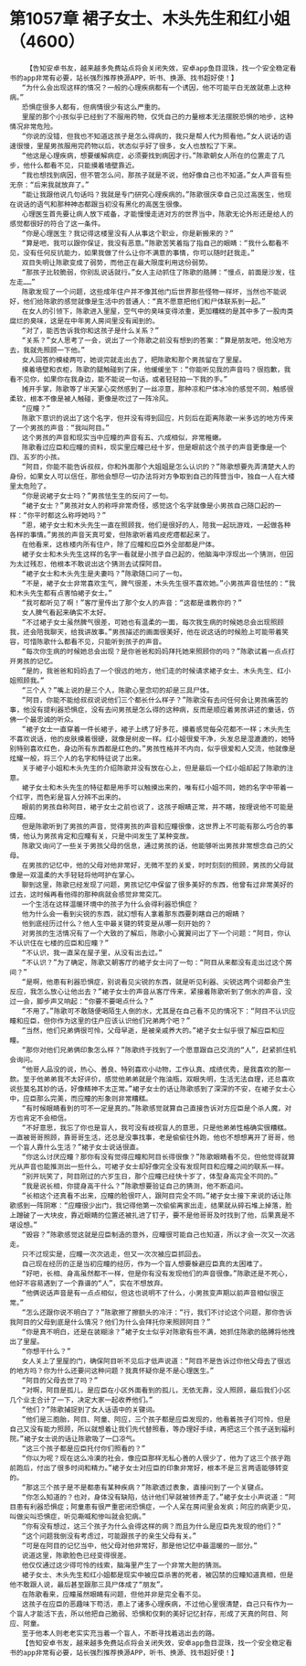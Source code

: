 # 第1057章 裙子女士、木头先生和红小姐（4600）
        【告知安卓书友，越来越多免费站点将会关闭失效，安卓app鱼目混珠，找一个安全稳定看书的app非常有必要，站长强烈推荐换源APP，听书、换源、找书超好使！】
       “为什么会出现这样的情况？一般的心理疾病都有一个诱因，他不可能平白无故就患上这种病。”
       恐惧症很多人都有，但病情很少有这么严重的。
       里屋的那个小孩似乎已经到了不服用药物，仅凭自己的力量根本无法摆脱恐惧的地步，这种情况非常危险。
       “你说的没错，但我也不知道这孩子是怎么得病的，我只是帮人代为照看他。”女人说话的语速很慢，里屋男孩服用完药物以后，状态似乎好了很多，女人也放松了下来。
       “他这是心理疾病，想要缓解病症，必须要找到病因才行。”陈歌朝女人所在的位置走了几步，他什么都看不见，只能摸着墙壁靠近。
       “我也想找到病因，但不管怎么问，那孩子就是不说，他好像自己也不知道。”女人声音有些无奈：“后来我就放弃了。”
       “能让我跟他说几句话吗？我就是专门研究心理疾病的。”陈歌很庆幸自己见过高医生，他现在说话的语气和那种神态都跟当初没有黑化的高医生很像。
       心理医生首先要让病人放下戒备，才能慢慢走进对方的世界当中，陈歌无论外形还是给人的感觉都很好的符合了这一条件。
       “你是心理医生？我记得这楼里没有人从事这个职业，你是新搬来的？”
       “算是吧，我可以跟你保证，我没有恶意。”陈歌苦笑着指了指自己的眼睛：“我什么都看不见，没有任何反抗能力，如果我做了什么让你不满意的事情，你可以随时赶我走。”
       双目失明让陈歌变成了弱势，而他正在最大限度利用这份弱势。
       “那孩子比较脆弱，你别乱说话就行。”女人主动抓住了陈歌的胳膊：“慢点，前面是沙发，往左走……”
       陈歌发现了一个问题，这些成年住户并不像其他门后世界那些怪物一样坏，当然也不能说好，他们给陈歌的感觉就像是生活中的普通人：“真不愿意把他们和尸体联系到一起。”
       在女人的引领下，陈歌进入里屋，空气中的臭味变得浓重，更加糟糕的是其中多了一股肉类腐烂的臭味，这是在中年男人房间里没有闻到的。
       “对了，能否告诉我你和这孩子是什么关系？”
       “关系？”女人思考了一会，说出了一个陈歌之前没有想到的答案：“算是朋友吧，他没地方去，我就先照顾一下他。”
       女人回答的模棱两可，她说完就走出去了，把陈歌和那个男孩留在了里屋。
       摸着墙壁和衣柜，陈歌的腿触碰到了床，他缓缓坐下：“你能听见我的声音吗？很抱歉，我看不见你，如果你在我身边，能不能说一句话，或者轻轻拍一下我的手。”
       摊开手掌，陈歌等了半天掌心突然感到了一丝凉意，那种凉和尸体冰冷的感觉不同，触感很柔软，根本不像是被人触碰，更像是吹过了一阵冷风。
       “应瞳？”
       陈歌下意识的说出了这个名字，但并没有得到回应，片刻后在距离陈歌一米多远的地方传来了一个男孩的声音：“我叫阿目。”
       这个男孩的声音和现实当中应瞳的声音有五、六成相似，非常稚嫩。
       陈歌看过应臣和应瞳的资料，现实里应瞳已经十岁，但是眼前这个孩子的声音更像是一个四、五岁的小孩。
       “阿目，你能不能告诉叔叔，你和外面那个大姐姐是怎么认识的？”陈歌想要先弄清楚大人的身份，如果女人可以信任，那他会想尽一切办法将对方争取到自己的阵营当中，独自一人在大楼里太危险了。
       “你是说裙子女士吗？”男孩怯生生的反问了一句。
       “裙子女士？”男孩对女人的称呼非常奇怪，感觉这个名字就像是小男孩自己随口起的一样：“你平时都这么称呼她吗？”
       “恩，裙子女士和木头先生一直在照顾我，他们是很好的人，陪我一起玩游戏，一起做各种各样的事情。”男孩的声音天真可爱，但陈歌听着鸡皮疙瘩都起来了。
       在他看来，这栋楼内所有住户，除了应瞳和应臣外全部都是尸体。
       裙子女士和木头先生这样的名字一看就是小孩子自己起的，他脑海中浮现出一个猜测，但因为太过残忍，他根本不敢说出这个猜测去试探阿目。
       “裙子女士和木头先生是夫妻吗？”陈歌随口问了一句。
       “不是，裙子女士非常喜欢生气，脾气很差，木头先生很不喜欢她。”小男孩声音怯怯的：“我和木头先生都有点害怕裙子女士。”
       “我可都听见了啊！”客厅里传出了那个女人的声音：“这都是谁教你的？”
       女人脾气看起来确实不太好。
       “不过裙子女士虽然脾气很差，可她也有温柔的一面，每次我生病的时候她总会出现照顾我，还会陪我聊天，给我讲故事。”男孩描述的画面很美好，他在说这话的时候脸上可能带着笑容，可惜陈歌什么都看不见，只能听到孩子的声音。
       “每次你生病的时候她总会出现？是你爸爸和妈妈拜托她来照顾你的吗？”陈歌试着一点点打开男孩的记忆。
       “是的，我爸爸和妈妈去了一个很远的地方，他们走的时候请求裙子女士、木头先生、红小姐照顾我。”
       “三个人？”嘴上说的是三个人，陈歌心里念叨的却是三具尸体。
       “阿目，你能不能给叔叔说说他们三个都长什么样子？”陈歌没有去问任何会让男孩痛苦的事，他没有提利器恐惧症，没有去问男孩是怎么得的这种病，反而是顺应着男孩讲述的童话，仿佛一个最忠诚的听众。
       “裙子女士一直穿着一件长裙子，裙子上绣了好多花，摸着感觉每朵花都不一样；木头先生不喜欢说话，他的皮肤摸着很硬，就像是树皮一样。红小姐很爱干净，头发总是湿漉漉的，她特别特别喜欢红色，身边所有东西都是红色的。”男孩性格并不内向，似乎很爱和人交流，他就像是炫耀一般，将三个人的名字和特征说了出来。
       关于裙子小姐和木头先生的介绍陈歌并没有放在心上，但是最后一个红小姐却起了陈歌的注意。
       裙子女士和木头先生的特征都是用手可以触摸出来的，唯有红小姐不同，她的名字中带着一个红字，而色彩是盲人分辨不出来的。
       眼前的男孩自称阿目，裙子女士之前也说了，这孩子眼睛正常，并不瞎，按理说他不可能是应瞳。
       但是陈歌听到了男孩的声音，觉得男孩的声音和应瞳很像，这世界上不可能有那么巧合的事情，他认为男孩肯定和应瞳有关，只是中间发生了某种变故。
       陈歌又询问了一些关于男孩父母的信息，通过男孩的话，他能够听出男孩非常想念自己的父母。
       在男孩的记忆中，他的父母对他非常好，无微不至的关爱，时时刻刻的照顾，男孩的父母就像是一双温柔的大手轻轻将他呵护在掌心。
       聊到这里，陈歌已经发现了问题，男孩记忆中保留了很多美好的东西，他曾有过非常美好的过去，这时候再看他得的那种病就会感觉非常突兀。
       一个生活在这样温暖环境中的孩子为什么会得利器恐惧症？
       他为什么会一看到尖锐的东西，就幻想有人拿着那东西要刺瞎自己的眼睛？
       他到底经历过什么？他人生中最关键的转变是从哪一刻开始的？
       对男孩的生活情况有了一个大致的了解后，陈歌小心翼翼问出了下一个问题：“阿目，你认不认识住在七楼的应臣和应瞳？”
       “不认识，我一直呆在屋子里，从没有出去过。”
       “不认识？”为了确定，陈歌又朝客厅的裙子女士问了一句：“阿目从来都没有走出过这个房间？”
       “是啊，他患有利器恐惧症，别说看见尖锐的东西，就是听见利器、尖锐这两个词都会产生反应，我怎么放心让他出去？”裙子女士的声音从客厅传来，紧接着陈歌听到了倒水的声音，没过一会，脚步声又响起：“你要不要喝点什么？”
       “不用了。”陈歌可不敢随便喝陌生人倒的水，尤其是在自己看不见的情况下：“阿目不认识应瞳和应臣，但你作为这里的住户应该认识他们兄弟两个吧？”
       “当然，他们兄弟俩很可怜，父母早逝，是被亲戚养大的。”裙子女士似乎很了解应臣和应瞳。
       “那你对他们兄弟俩印象怎么样？”陈歌终于找到了一个愿意跟自己交流的“人”，赶紧抓住机会询问。
       “他哥人品没的说，热心、善良、特别喜欢小动物，工作认真、成绩优秀，是我喜欢的那一款。至于他弟弟我不太好评价，感觉他弟弟就是个拖油瓶，双眼失明，生活无法自理，还总喜欢说些莫名其妙的话，好像精神不太正常。”裙子女士的话让陈歌感到了深深的不安，在裙子女士心中，应臣那么完美，而应瞳的形象则非常糟糕。
       “有时候眼睛看到的可不一定是真的。”陈歌感觉就算自己直接告诉对方应臣是个杀人魔，对方也肯定不会相信。
       “不好意思，我忘了你也是盲人，我可没有歧视盲人的意思，只是他弟弟性格确实很糟糕。一直被哥哥照顾，靠哥哥生活，还总是没事找事，老是偷偷往外跑，他也不想想离开了哥哥，他一个盲人靠什么生活？”裙子女士说话很直。
       “你这么讨厌应瞳？那你有没有觉得应瞳和阿目长得很像？”陈歌眼睛看不见，但他觉得就算光从声音也能推测出一些什么，可裙子女士却好像完全没有发现阿目和应瞳之间的联系一样。
       “别开玩笑了，阿目刚过的六岁生日，那个应瞳已经快十岁了，体型身高完全不同的。”
       “我是说长相，你提身高干什么？”陈歌想要验证自己的猜测，他不断追问。
       “长相这个还真看不出来，应瞳的脸很吓人，跟阿目完全不同。”裙子女士接下来说的话让陈歌感到一阵阴寒：“应瞳很少出门，我记得他第一次偷偷离家出走，结果就从碎石堆上掉落，脸上蹭破了一大块皮，靠近眼睛的位置还被扎进了钉子，要不是他哥哥及时找到了他，后果真是不堪设想。”
       “毁容？”陈歌感觉这就是应臣制造的意外，应瞳很可能自己也知道，所以才会一次又一次逃走。
       只不过现实是，应瞳一次次逃走，但又一次次被应臣抓回去。
       自己现在经历的正是当初应瞳的经历，作为一个盲人想要躲避应臣真的太困难了。
       “好吧，长相、身高虽然都不一样，但是你有没有发现他们的声音很像。”陈歌还是不死心，他好不容易遇到了一个靠谱的“人”，实在不想放弃。
       “他俩说话声音是有一点点相似，但这也说明不了什么，小男孩变声期以前声音相似很正常。”
       “怎么还跟你说不明白了？”陈歌擦了擦额头的冷汗：“行，我们不讨论这个问题，那你告诉我阿目的父母到底是什么情况？他们为什么会拜托你来照顾阿目？”
       “你是真不明白，还是在装糊涂？”裙子女士似乎对陈歌有些不满，她抓住陈歌的胳膊将他拽出了里屋。
       “你想干什么？”
       女人关上了里屋的门，确保阿目听不见后才低声说道：“阿目不是告诉过你他父母去了很远的地方吗？你为什么还要问这种问题？我真怀疑你是不是心理医生。”
       “阿目的父母去世了吗？”
       “对啊，阿目是孤儿，是应臣在小区外面看到的孤儿，无依无靠，没人照顾，最后我们小区几个业主合计了一下，决定大家一起收养他们。”
       “他们？”陈歌捕捉到了女人话语中的关键词。
       “他们是三胞胎，阿目、阿童、阿应，三个孩子都是应臣发现的，他看着孩子们可怜，但是自己又没有能力照顾，所以就想着让我们先代替照看，等办理好手续，再把这三个孩子送到福利院。”裙子女士说的话让陈歌吸了一口凉气。
       “这三个孩子都是应臣托付你们照看的？”
       “你以为呢？现在这么冷漠的社会，像应臣那样无私心善的人很少了，他为了这三个孩子跑前跑后，付出了很多时间和精力。”裙子女士对应臣的印象非常好，根本不是三言两语能够转变的。
       “那这三个孩子是不是都患有某种疾病？”陈歌透过表象，直接问到了一个关键点。
       “你怎么知道的？也对，身体没有缺陷，估计他们早就被领养走了。”裙子女士小声说道：“阿目患有利器恐惧症；阿童患有很严重密闭恐惧症，一个人呆在房间里会发疯；阿应的病更少见，叫做尖叫恐惧症，听见嘶喊和惨叫就会犯病。”
       “你有没有想过，这三个孩子为什么会得这样的病？而且为什么是应臣先发现的他们？”
       “这个问题我倒没有考虑过，可能跟孩子的亲生父母有关。”
       “可是在阿目的记忆当中，他父母对他非常好，那是他记忆中最温暖的一部分。”
       说道这里，陈歌脸色已经变得很差。
       他仅仅通过这少得可怜的线索，脑海里产生了一个非常大胆的猜测。
       裙子女士、木头先生和红小姐都是现实中被应臣杀害的死者，被囚禁的应瞳知道真相，但是他不敢跟人说，最后甚至跟那三具尸体成了“朋友”。
       在陈歌看来，应瞳虽然眼睛有问题，但他并非是完全看不见。
       这孩子在应臣的恶趣味下苟活，患上了诸多心理疾病，不过他心里很清楚，自己只有作为一个盲人才能活下去，所以他把自己脆弱、恐惧和仅剩的美好记忆封存，形成了天真的阿目、阿应、阿童。
       至于他本人则老老实实充当着一个盲人，不断寻找着逃出去的路。
       【告知安卓书友，越来越多免费站点将会关闭失效，安卓app鱼目混珠，找一个安全稳定看书的app非常有必要，站长强烈推荐换源APP，听书、换源、找书超好使！】